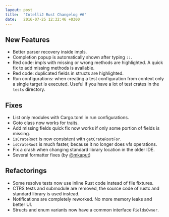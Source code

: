 ```yaml
---
layout: post
title:  "IntelliJ Rust Changelog #6"
date:   2016-07-25 12:32:46 +0300
---
```


## New Features

* Better parser recovery inside impls.
* Completion popup is automatically shown after typing `::`.
* Red code: impls with missing or wrong methods are highlighted. A quick fix to
  add missing methods is available.
* Red code: duplicated fields in structs are highlighted.
* Run configurations: when creating a test configuration from context only a
  single target is executed. Useful if you have a lot of test crates in the
  `tests` directory.


## Fixes

* List only modules with Cargo.toml in run configurations.
* Goto class now works for traits.
* Add missing fields quick fix now works if only some portion of fields is
  missing.
* `isCrateRoot` is now consistent with `getCrateRootFor`.
* `isCrateRoot` is much faster, because it no longer does vfs operations.
* Fix a crash when changing standard library location in the older IDE.
* Several formatter fixes (by [@mkaput])


## Refactorings

* Some resolve tests now use inline Rust code instead of file fixtures.
* CTRS tests and submodule are removed, the source code of rustc and
  standard library is used instead.
* Notifications are completely reworked. No more memory leaks and better UI.
* Structs and enum variants now have a common interface `FieldsOwner`.

[@mkaput]: https://github.com/mkaput

